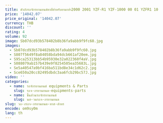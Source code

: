 ```yaml
---
title: ตัวถังรถจักรยานยนต์ทาสีสำหรับยามาฮ่า2000 2001 YZF-R1 YZF-1000 00 01 YZFR1 100% ฟิตตัวถังพลาสติก ABS เปลวไฟสีแดง
price: '14042.07'
price_original: '14042.07'
currency: THB
discount: ''
rating: 4
volume: 92
image: Sb07dcd93b578402b8b36fa9abb9f9fc60.jpg
images:
  - Sb07dcd93b578402b8b36fa9abb9f9fc60.jpg
  - S807f5649f8a84058bda94dcb661af20em.jpg
  - S95ca25313bb54b95930e32a022360f4aV.jpg
  - S088079ab157b439e9f8254505ea35683L.jpg
  - Se5a40547a9bf416ba511bd8e34c1d62c2.jpg
  - Sce650a20cc82495dbdc3aa6fcb29bc57J.jpg
video: ''
categories:
  - name: รถจักรยานยนต์ equipments & Parts
    slug: รถจ-กรยานยนต-equipments-parts
  - name: ชิ้นส่วนรถจักรยานยนต์
    slug: นส-วนรถจ-กรยานยนต
slug: วถ-งรถจ-กรยานยนต-ทาส-สำหร
encode: om9sy0m
lang: th
---
```

  